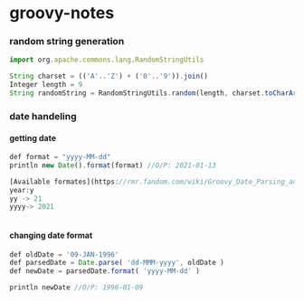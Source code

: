 # groovy-notes

### random string generation
```js
import org.apache.commons.lang.RandomStringUtils

String charset = (('A'..'Z') + ('0'..'9')).join()
Integer length = 9
String randomString = RandomStringUtils.random(length, charset.toCharArray())
```

### date handeling

#### getting date
```js
def format = "yyyy-MM-dd"
println new Date().format(format) //O/P: 2021-01-13

[Available formates](https://rmr.fandom.com/wiki/Groovy_Date_Parsing_and_Formatting)
year:y 
yy -> 21
yyyy-> 2021



```
#### changing date format
```js
def oldDate = '09-JAN-1996'
def parsedDate = Date.parse( 'dd-MMM-yyyy', oldDate )
def newDate = parsedDate.format( 'yyyy-MM-dd' )

println newDate //O/P: 1996-01-09
```
